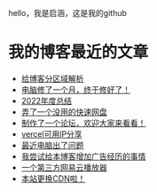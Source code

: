 hello，我是启涵，这是我的github
# 我的博客最近的文章
<!-- BLOG-POST-LIST:START -->
- [给博客分区域解析](https://www.codeqihan.com/post/gei-bo-ke-fen-qu-yu-jie-xi/)
- [电脑修了一个月，终于修好了！](https://www.codeqihan.com/post/dian-nao-xiu-liao-yi-ge-yue-zhong-yu-xiu-hao-liao/)
- [2022年度总结](https://www.codeqihan.com/post/2022-nian-du-zong-jie/)
- [弄了一个没用的快速网盘](https://www.codeqihan.com/post/nong-liao-yi-ge-mei-yong-de-kuai-su-wang-pan/)
- [制作了一个论坛，欢迎大家来看看！](https://www.codeqihan.com/post/zhi-zuo-liao-yi-ge-lun-tan-huan-ying-da-jia-lai-kan-kan/)
- [vercel可用IP分享](https://www.codeqihan.com/post/vercel-ke-yong-ip-fen-xiang/)
- [最近电脑出了问题](https://www.codeqihan.com/post/zui-jin-dian-nao-chu-liao-wen-ti/)
- [我尝试给本博客增加广告经历的事情](https://www.codeqihan.com/post/wo-chang-shi-gei-ben-bo-ke-zeng-jia-guang-gao-jing-li-de-shi-qing/)
- [一个第三方网易云播放器](https://www.codeqihan.com/post/yi-ge-di-san-fang-wang-yi-yun-bo-fang-qi/)
- [本站更换CDN啦！](https://www.codeqihan.com/post/ben-zhan-geng-huan-cdn-la/)
<!-- BLOG-POST-LIST:END -->
